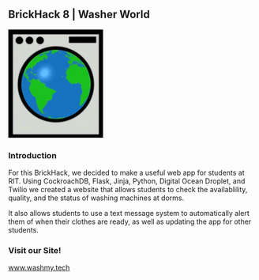 ## BrickHack 8 | Washer World
![This is an image](https://github.com/bifocalvisionary/WasherWorld/blob/main/WasherWorldIcon.png)

### Introduction
For this BrickHack, we decided to make a useful web app for students at RIT. Using CockroachDB, Flask, Jinja, Python, Digital Ocean Droplet, and Twilio we created a
website that allows students to check the availablility, quality, and the status of washing machines at dorms.

It also allows students to use a text message system to automatically alert them of when their clothes are ready, as well as updating the app for other students.

### Visit our Site!
www.washmy.tech
